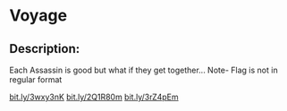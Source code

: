 
# Voyage
## Description:
Each Assassin is good but what if they get together...
Note- Flag is not in regular format

[bit.ly/3wxy3nK](https://bit.ly/3wxy3nK)
[bit.ly/2Q1R80m](https://bit.ly/2Q1R80m)
[bit.ly/3rZ4pEm](https://bit.ly/3rZ4pEm)



